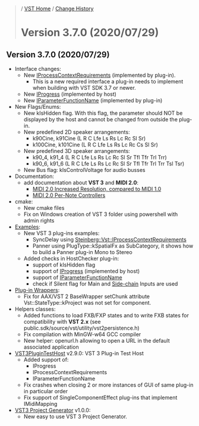 >/ [VST Home](../) / [Change History](./Index.md)
>
># Version 3.7.0 (2020/07/29)

## Version 3.7.0 (2020/07/29)

- Interface changes:
  - New [IProcessContextRequirements](../Technical+Documentation/Change+History/3.7.0/IProcessContextRequirements.md) (implemented by plug-in).
    - This is a new required interface a plug-in needs to implement when building with VST SDK 3.7 or newer.
  - New [IProgress](../Technical+Documentation/Change+History/3.7.0/IProgress.md) (implemented by host)
  - New [IParameterFunctionName](../Technical+Documentation/Change+History/3.7.0/IParameterFunctionName.md) (implemented by plug-in)
- New Flags/Enums:
  - New kIsHidden flag. With this flag, the parameter should NOT be displayed by the host and cannot be changed from outside the plug-in.
  - New predefined 2D speaker arrangements:
    - k90Cine, k91Cine (L R C Lfe Ls Rs Lc Rc Sl Sr)
    - k100Cine, k101Cine (L R C Lfe Ls Rs Lc Rc Cs Sl Sr)
  - New predefined 3D speaker arrangements:
    - k90_4, k91_4 (L R C Lfe Ls Rs Lc Rc Sl Sr Tfl Tfr Trl Trr)
    - k90_6, k91_6 (L R C Lfe Ls Rs Lc Rc Sl Sr Tfl Tfr Trl Trr Tsl Tsr)
  - New Bus flag: kIsControlVoltage for audio busses
- Documentation:
  - add documentation about **VST 3** and **MIDI 2.0**:
    - [MIDI 2.0 Increased Resolution, compared to MIDI 1.0](../Technical+Documentation/About+MIDI/Index.md)
    - [MIDI 2.0 Per-Note Controllers](../Technical+Documentation/About+MIDI/Index.md)
- cmake:
  - New cmake files
  - Fix on Windows creation of VST 3 folder using powershell with admin rights
- [Examples](../What+is+the+VST+3+SDK/Plug-in+Examples.md):
  - New VST 3 plug-ins examples:
    - SyncDelay using [Steinberg::Vst::IProcessContextRequirements](../Technical+Documentation/Change+History/3.7.0/IProcessContextRequirements.md)
    - Panner using PlugType::kSpatialFx as SubCategory, it shows how to build a Panner plug-in Mono to Stereo
  - Added checks in HostChecker plug-in:
    - support of kIsHidden flag
    - support of [IProgress](../Technical+Documentation/Change+History/3.7.0/IProgress.md) (implemented by host)
    - support of [IParameterFunctionName](../Technical+Documentation/Change+History/3.7.0/IParameterFunctionName.md)
    - check if Silent flag for Main and [Side-chain](../Technical+Documentation/Change+History/3.0.0/Multiple+Dynamic+IO.html#what-is-a-side-chain) Inputs are used
- [Plug-in Wrappers](../What+is+the+VST+3+SDK/Wrappers/Index.md):
  - Fix for AAX/VST 2 BaseWrapper setChunk attribute Vst::StateType::kProject was not set for component.
- Helpers classes:
  - Added functions to load FXB/FXP states and to write FXB states for compatibility with **VST 2.x** (see public.sdk/source/vst/utility/vst2persistence.h)
  - Fix compilation with MinGW-w64 GCC compiler
  - New helper: openurl.h allowing to open a URL in the default associated application
- [VST3PluginTestHost](../What+is+the+VST+3+SDK/Plug-in+Test+Host.md) v2.9.0: VST 3 Plug-in Test Host
  - Added support of:
    - IProgress
    - IProcessContextRequirements
    - IParameterFunctionName
  - Fix crashes when closing 2 or more instances of GUI of same plug-in in particular order
  - Fix support of SingleComponentEffect plug-ins that implement IMidiMapping
- [VST3 Project Generator](../What+is+the+VST+3+SDK/Project+Generator.md) v1.0.0:
  - New easy to use VST 3 Project Generator.
